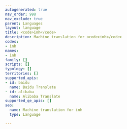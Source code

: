 ```yaml
---
autogenerated: true
nav_order: 998
nav_exclude: true
parent: Languages
layout: language
title: <code>inh</code>
description: Machine translation for <code>inh</code>
codes:
- inh
names:
- inh
family: []
scripts: []
typology: []
territories: []
supported_apis:
- id: baidu
  name: Baidu Translate
- id: alibaba
  name: Alibaba Translate
supported_qe_apis: []
seo:
  name: Machine translation for inh
  type: Language

---
```


